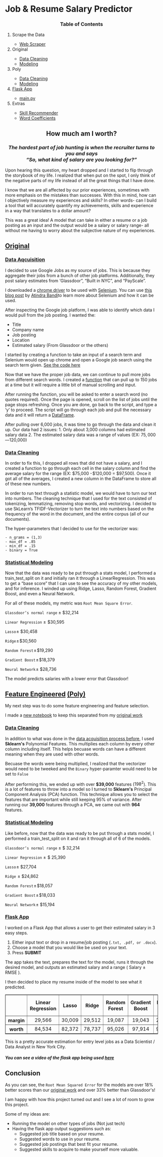 # Job & Resume Salary Predictor

<div>
<h3 align = "center">Table of Contents</h3>
<ol>
<li>Scrape the Data</li>
    <ul>
        <li><a href = "./get_data/get_the_data.ipynb">Web Scraper</a></li>
    </ul>
<li>Original</li>
    <ul>
      <li><a href = "./run_models/original/Data_Cleaning.ipynb">Data Cleaning</a></li>
      <li><a href = "./Models.ipynb">Modeling</a></li>
    </ul>
<li>Poly</li>
    <ul>
        <li><a href = "./run_models/poly/Data_Cleaning.ipynb">Data Cleaning</a></li>
        <li><a href = "./Models.ipynb">Modeling</a></li>
    </ul>
<li><a href = "./flask_app">Flask App</a></li>
    <ul>
        <li><a href = "./flask_app/main.py">main.py</a></li>
    </ul>
<li>Extras</li>
    <ul>
        <li><a href = "./run_models/Skill_Recommender.ipynb">Skill Recommender</a></li>
        <li><a href = "./run_models/Get_Coefficients.ipynb">Word Coefficients</a></li>
    </ul>
    </ol>
    </div>
<h2 align = "center">How much am I worth? </h2>
<h3 align = "center"><i>The hardest part of job hunting is when the recruiter turns to you and says<br> “So, what kind of salary are you looking for?”</i></h3>

Upon hearing this question, my heart dropped and I started to flip through the storybook of my life. I realized that when put on the spot, I only think of the negative parts of my life instead of all the great things that I have done. 

I know that we are all affected by our prior experiences, sometimes with more emphasis on the mistakes than successes. With this in mind, how can I objectively measure my experiences and skills? In other words- can I build a tool that will accurately quantify my achievements, skills and experience in a way that translates to a dollar amount?

This was a great idea! A model that can take in either a resume or a job posting as an input and the output would be a salary or salary range- all without me having to worry about the subjective nature of my experiences.

## [Original](./run_models/original)
### [Data Aqcuisition](./get_data)

I decided to use Google Jobs as my source of jobs.  This is because they aggregate their jobs from a bunch of other job platforms. Additionally, they post salary estimates from ‘Glassdoor”, “Built in NYC”, and “PayScale”. 

I downloaded a [chrome driver](http://chromedriver.chromium.org/) to be used with [Selenium](https://www.seleniumhq.org/). You can use [this blog post](https://towardsdatascience.com/web-scraping-using-selenium-python-8a60f4cf40ab) by [Atindra Bandi](https://towardsdatascience.com/@bandiatindra)to learn more about Selenium and how it can be used. 

After inspecting the Google job platform, I was able to identify which data I would pull from the job posting.
I wanted the:
- Title
- Company name
- Job posting
- Location
- Estimated salary (From Glassdoor or the others)

I started by creating a function to take an input of a search term and Selenium would open up chrome and open a Google job search using the search term given. [See the code here](./get_data/get_the_data.ipynb)

Now that we have the proper job data, we can continue to pull more jobs from different search words.
I created a [function](./get_data/get_the_data.ipynb#Manual-Function) that can pull up to 150 jobs at a time but it will require a little bit of manual scrolling and input. 

After running the function, you will be asked to enter a search word (no quotes required). 
Once the page is opened, scroll on the list of jobs until the page stops refreshing. 
Once you are done, go back to the script, and type a ‘y’ to proceed. 
The script will go through each job and pull the necessary data and it will return a [DataFrame](./get_data/Jobs/full_jobs_df.csv). 


After pulling over 6,000 jobs, it was time to go through the data and clean it up. 
Our data had 2 issues: 
    1. Only about 3,000 columns had estimated salary data 
    2. The estimated salary data was a range of values (EX: $75,000 — $120,000) 

### [Data Cleaning](./run_models/original/Data_Cleaning.ipynb)
In order to fix this, I dropped all rows that did not have a salary, and I created a function to go through each cell in the salary column and find the average salary for the range (EX: \$75,000 - \$120,000 = \$97,500). 
Once it got all of the averages, I created a new column in the DataFrame to store all of these new numbers. 

In order to run text through a statistic model, we would have to turn our text into numbers. 
The cleaning technique that I used for the text consisted of tokenizing, lemmatizing, removing stop words, and vectorizing. 
I decided to use SkLearn’s TFIDF-Vectorizer to turn the text into numbers based on the frequency of the word in the document, and the entire corpus (all of our documents).

The hyper-parameters that I decided to use for the vectorizer was:

    - n_grams = (1,3)
    - max_df = .85
    - min_df = .15 
    - binary = True

### [Statistical Modeling](./run_models/original/Models.ipynb)

Now that the data was ready to be put through a stats model, I performed a train_test_split on it and initially ran it through a LinearRegression.
This was to get a “base score” that I can use to see the accuracy of my other models, and for inference.
I winded up using Ridge, Lasso, Random Forest, Gradient Boost, and even a Neural Network.

For all of these models, my metric was ```Root Mean Square Error```. 

```Glassdoor’s normal range``` ± $32,214 
      
```Linear Regression``` ±  $30,595 

```Lasso``` ± $30,458 
      
```Ridge``` ± $30,560 

```Random Forest``` ± $19,290 

```Gradient Boost``` ± $18,379 
      
```Neural Network``` ± $28,736

The model predicts salaries with a lower error that Glassdoor! 

## [Feature Engineered](./run_models/poly) [(Poly)](./run_models/poly)
My next step was to do some feature engineering and feature selection.

I made a [new notebook](./run_models/Data_Cleaning.ipynb) to keep this separated from my [original work](./run_models/original)
### [Data Cleaning](./run_models/poly/Data_Cleaning.ipynb)
In addition to what was done in the [data acquisition process before](#Original), I used **Sklearn's** Polynomial Features. This multiplies each column by every other column including itself. This helps becuase words can have a different meaning when they are used with other words. 

Becuase the words were being multiplied, I realized that the vectorizer would need to be tweeked and the ```Binary``` hyper-paramter would need to be set to ```False```

After performing this, we ended up with over **\$39,000** features ($198^2$). This is a lot of features to throw into a model so I turned to **Sklearn's** Principal Component Analysis (PCA) function. This technique allows you to select the features that are important while still keeping 95% of variance. After running our **39,000** features through a PCA, we came out with **964** features.

### [Statistical Modeling](./run_models/poly/Models.ipynb)

Like before, now that the data was ready to be put through a stats model, I performed a train_test_split on it and ran it through all of 6 of the models.

```Glassdoor’s normal range``` ± $ 32,214 
      
```Linear Regression``` ±  $ 25,390 

```Lasso``` ± $27,704 
      
```Ridge```  ± $24,862 

```Random Forest``` ± $18,057 

```Gradient Boost``` ± $18,033 
      
```Neural Network``` ± $15,194





### [Flask App](./flask_app)
I worked on a Flask App that allows a user to get their estimated salary in 3 easy steps.
  1. Either input text or drop in a resume/job posting (```.txt, .pdf, or .docx```). 
  2. Choose a model that you would like be used on your text.
  3. Press **SUBMIT**
  
The app takes the text, prepares the text for the model, runs it through the desired model, and outputs an estimated salary and a range ( Salary ± RMSE ).


I then decided to place my resume inside of the model to see what it predicted. 
<div>
<table border="1" class="dataframe">  
<thead> <tr style="text-align: center;"> <th> </th> 
<th>Linear Regression</th> <th>Lasso</th> <th>Ridge</th> <th>Random Forest</th> <th>Gradient Boost</th> 
<th>Neural Net</th> <th>Linear Regression Poly</th> <th>Lasso Poly</th><th>Ridge Poly</th> 
<th>Random Forest Poly</th> <th>Gradient Boost Poly</th> <th>Neural Net Poly</th> 
</tr> </thead> 

<tbody> <tr style="text-align: center;">      
<th>margin</th> 
<td>29,566</td> <td>30,009</td> <td>29,512</td> <td>19,087</td> <td>19,043</td> <td>27,505</td> 
<td>25390</td> <td>27,703</td> <td>24,861</td> <td>18,056</td>  <td>18,032</td> <td>15,193</td> 
</tr>

<tr style="text-align: center;"> 
<th>worth</th> 
<td>84,534</td> <td>82,372</td> <td>78,737</td> <td>95,026</td> <td>97,914</td> <td>93,068</td>
<td>87,647</td> <td>76,896</td> <td>82,104</td> <td>116,140</td> <td>115,486</td> <td>87,074</td>
</tr> </tbody>
</table>
</div>
This is a pretty accurate estimation for entry level jobs as a Data Scientist / Data Analyst in New York City. 


##### You can see a video of the flask app being used [here](https://youtu.be/QdGl9-fX5yw)

## Conclusion
As you can see, the ```Root Mean Squared Error``` for the models are over 18% better scores than our [original work](#Original) and over 33% better than Glassdoor's! 

I am happy with how this project turned out and I see a lot of room to grow this project.

Some of my ideas are:

- Running the model on other types of jobs (Not just tech)
- Having the flask app output suggestions such as:
  - Suggested job title based on your resume.
  - Suggested words to use in your resume.
  - Suggested job postings that best fit your resume.
  - Suggested skills to acquire to make yourself more valuable.